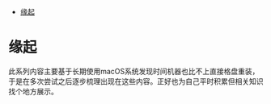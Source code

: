 <!--ts-->
* [缘起](#缘起)

<!-- Created by https://github.com/ekalinin/github-markdown-toc -->
<!-- Added by: runner, at: Wed Jun  8 07:00:33 UTC 2022 -->

<!--te-->
# 缘起

此系列内容主要基于长期使用macOS系统发现时间机器也比不上直接格盘重装，于是在多次尝试之后逐步梳理出现在这些内容。正好也为自己平时积累但相关知识找个地方展示。